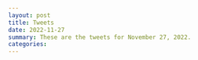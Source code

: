 ```yaml
---
layout: post
title: Tweets
date: 2022-11-27
summary: These are the tweets for November 27, 2022.
categories:
---
```


